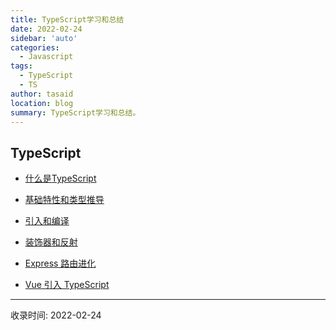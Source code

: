 ```yaml
---
title: TypeScript学习和总结
date: 2022-02-24
sidebar: 'auto'
categories:
  - Javascript
tags:
  - TypeScript
  - TS
author: tasaid
location: blog
summary: TypeScript学习和总结。
---
```


## TypeScript
- [什么是TypeScript](2022-02-25-typescript-what-is-ts.md)

- [基础特性和类型推导](2022-02-28-typescript-basic-types.md)

- [引入和编译](2022-03-01-typescript-import-compile.md)

- [装饰器和反射](2022-03-02-typescript-decorators-reflections.md)

- [Express 路由进化](2022-03-09-typescript-express-router.md)

- [Vue 引入 TypeScript](2022-03-10-typescript-import-vue.md)

---
收录时间: 2022-02-24

<Vssue :title="$title" />